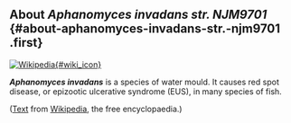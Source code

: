 About *Aphanomyces invadans str. NJM9701* {#about-aphanomyces-invadans-str.-njm9701 .first}
-----------------------------------------

[![Wikipedia](/img/wikipedia_logo_v2_en.png){#wiki_icon}](http://en.wikipedia.org/wiki/Aphanomyces_invadans)

***Aphanomyces invadans*** is a species of water mould. It causes red
spot disease, or epizootic ulcerative syndrome (EUS), in many species of
fish.

([Text](http://en.wikipedia.org/wiki/Aphanomyces_invadans) from
[Wikipedia](http://en.wikipedia.org/), the free encyclopaedia.)
